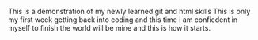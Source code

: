 This is a demonstration of my newly learned git and html skills
This is only my first week getting back into coding and this time i am confiedent in myself to finish 
the world will be mine and this is how it starts.
